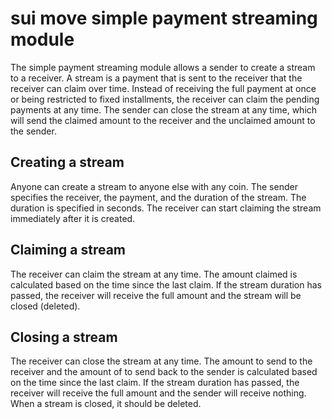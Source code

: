 # sui move simple payment streaming module

The simple payment streaming module allows a sender to create a stream to a receiver. A stream is a payment that is sent to the receiver that the receiver can claim over time. Instead of receiving the full payment at once or being restricted to fixed installments, the receiver can claim the pending payments at any time. The sender can close the stream at any time, which will send the claimed amount to the receiver and the unclaimed amount to the sender.

## Creating a stream

Anyone can create a stream to anyone else with any coin. The sender specifies the receiver, the payment, and the duration of the stream. The duration is specified in seconds. The receiver can start claiming the stream immediately after it is created. 

## Claiming a stream

The receiver can claim the stream at any time. The amount claimed is calculated based on the time since the last claim. If the stream duration has passed, the receiver will receive the full amount and the stream will be closed (deleted).

## Closing a stream

The receiver can close the stream at any time. The amount to send to the receiver and the amount of to send back to the sender is calculated based on the time since the last claim.  If the stream duration has passed, the receiver will receive the full amount and the sender will receive nothing. When a stream is closed, it should be deleted.